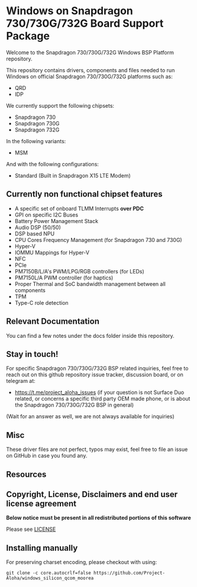 # Windows on Snapdragon 730/730G/732G Board Support Package

Welcome to the Snapdragon 730/730G/732G Windows BSP Platform repository.

This repository contains drivers, components and files needed to run Windows on official Snapdragon 730/730G/732G platforms such as:

- QRD
- IDP

We currently support the following chipsets:

- Snapdragon 730
- Snapdragon 730G
- Snapdragon 732G

In the following variants:

- MSM
  
And with the following configurations:

- Standard (Built in Snapdragon X15 LTE Modem)
  
## Currently non functional chipset features

- A specific set of onboard TLMM Interrupts **over PDC**
- GPI on specific I2C Buses
- Battery Power Management Stack
- Audio DSP (50/50)
- DSP based NPU
- CPU Cores Frequency Management (for Snapdragon 730 and 730G)
- Hyper-V
- IOMMU Mappings for Hyper-V
- NFC
- PCIe
- PM7150B/L/A's PWM/LPG/RGB controllers (for LEDs)
- PM7150L/A PWM controller (for haptics)
- Proper Thermal and SoC bandwidth management between all components
- TPM
- Type-C role detection

## Relevant Documentation

You can find a few notes under the docs folder inside this repository.

## Stay in touch!

For specific Snapdragon 730/730G/732G BSP related inquiries, feel free to reach out on this github repository issue tracker, discussion board, or on telegram at:

- https://t.me/project_aloha_issues (if your question is not Surface Duo related, or concerns a specific third party OEM made phone, or is about the Snapdragon 730/730G/732G BSP in general)

(Wait for an answer as well, we are not always available for inquiries)

## Misc

These driver files are not perfect, typos may exist, feel free to file an issue on GitHub in case you found any.

## Resources

## Copyright, License, Disclaimers and end user license agreement

**Below notice must be present in all redistributed portions of this software**

Please see [LICENSE](LICENSE.md)

## Installing manually

For preserving charset encoding, please checkout with using:

```
git clone -c core.autocrlf=false https://github.com/Project-Aloha/windows_silicon_qcom_moorea
```
